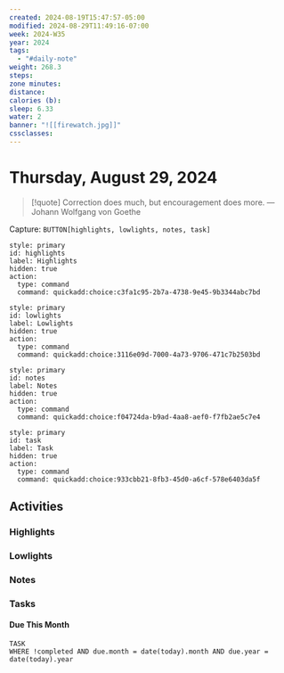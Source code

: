 ```yaml
---
created: 2024-08-19T15:47:57-05:00
modified: 2024-08-29T11:49:16-07:00
week: 2024-W35
year: 2024
tags:
  - "#daily-note"
weight: 268.3
steps: 
zone minutes: 
distance: 
calories (b): 
sleep: 6.33
water: 2
banner: "![[firewatch.jpg]]"
cssclasses:
---
```

# Thursday, August 29, 2024

> [!quote] Correction does much, but encouragement does more.
> — Johann Wolfgang von Goethe

Capture: `BUTTON[highlights, lowlights, notes, task]`

```meta-bind-button
style: primary
id: highlights
label: Highlights
hidden: true
action:
  type: command
  command: quickadd:choice:c3fa1c95-2b7a-4738-9e45-9b3344abc7bd
```

```meta-bind-button
style: primary
id: lowlights
label: Lowlights
hidden: true
action:
  type: command
  command: quickadd:choice:3116e09d-7000-4a73-9706-471c7b2503bd
```

```meta-bind-button
style: primary
id: notes
label: Notes
hidden: true
action:
  type: command
  command: quickadd:choice:f04724da-b9ad-4aa8-aef0-f7fb2ae5c7e4
```

```meta-bind-button
style: primary
id: task
label: Task
hidden: true
action:
  type: command
  command: quickadd:choice:933cbb21-8fb3-45d0-a6cf-578e6403da5f
```

## Activities

### Highlights
 
### Lowlights

### Notes

### Tasks

#### Due This Month

```dataview
TASK
WHERE !completed AND due.month = date(today).month AND due.year = date(today).year
```